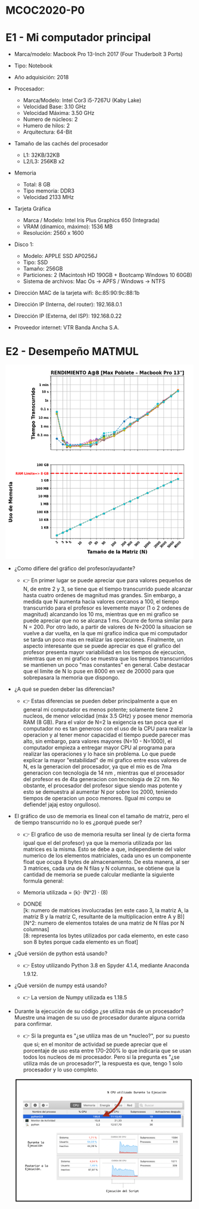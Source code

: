 # MCOC2020-P0

# E1 - Mi computador principal

* Marca/modelo: Macbook Pro 13-Inch 2017 (Four Thuderbolt 3 Ports)
* Tipo: Notebook
* Año adquisición: 2018
* Procesador:
  * Marca/Modelo: Intel Cor3 i5-7267U (Kaby Lake)
  * Velocidad Base: 3.10 GHz
  * Velocidad Máxima: 3.50 GHz
  * Numero de núcleos: 2 
  * Humero de hilos: 2
  * Arquitectura: 64-Bit
* Tamaño de las cachés del procesador
  * L1: 32KB/32KB
  * L2/L3: 256KB x2
* Memoria 
  * Total: 8 GB
  * Tipo memoria: DDR3
  * Velocidad 2133 MHz
* Tarjeta Gráfica
  * Marca / Modelo: Intel Iris Plus Graphics 650 (Integrada)
  * VRAM (dinamico, máximo): 1536 MB
  * Resolución: 2560 x 1600
* Disco 1: 
  * Modelo: APPLE SSD AP0256J
  * Tipo: SSD
  * Tamaño: 256GB
  * Particiones: 2 (Macintosh HD 190GB + Bootcamp Windows 10 60GB)
  * Sistema de archivos: Mac Os -> APFS / Windows -> NTFS

  
* Dirección MAC de la tarjeta wifi: 8c:85:90:9c:88:1b
* Dirección IP (Interna, del router): 192.168.0.1
* Dirección IP (Externa, del ISP): 192.168.0.22
* Proveedor internet: VTR Banda Ancha S.A.


# E2 - Desempeño MATMUL

![alt text](https://github.com/maxipoblete/MCOC2020-P0/blob/master/MP_timing_matmul.png)

* ¿Como difiere del gráfico del profesor/ayudante?
  * 👉 En primer lugar se puede apreciar que para valores pequeños de N, de entre 2 y 3, se tiene que el tiempo transcurrido puede alcanzar hasta cuatro ordenes de magnitud mas grandes. Sin embargo, a medida que N aumenta hacia valores cercanos a 100, el tiempo transcurrido para el profesor es levemente mayor (1 o 2 ordenes de magnitud) alcanzando los 10 ms, mientras que en mi grafico se puede apreciar que no se alcanza 1 ms. Ocurre de forma similar para N = 200. Por otro lado, a partir de valores de N=2000 la situacion se vuelve a dar vuelta, en la que mi grafico indica que mi computador se tarda un poco mas en realizar las operaciones. Finalmente, un aspecto interesante que se puede apreciar es que el grafico del profesor presenta mayor variabilidad en los tiempos de ejecucion, mientras que en mi grafico se muestra que los tiempos transcurridos se mantienen un poco "mas constantes" en general. Cabe destacar que el limite de N lo puse en 8000 en vez de 20000 para que sobrepasara la memoria que dispongo.
  
* ¿A qué se pueden deber las diferencias?
  * 👉 Estas diferencias se pueden deber principalmente a que en general mi computador es menos potente; solamente tiene 2 nucleos, de menor velocidad (máx 3.5 GHz) y posee menor memoria RAM (8 GB). Para el valor de N=2 la exigencia es tan poca que el computador no es tan generoso con el uso de la CPU para realizar la operacion y al tener menor capacidad el tiempo puede parecer mas alto, sin embargo, para valores mayores (N=10 - N=1000), el computador empieza a entregar mayor CPU al programa para realizar las operaciones y lo hace sin problema. Lo que puede explicar la mayor "estabilidad" de mi grafico entre esos valores de N, es la generacion del procesador, ya que el mio es de 7ma generacion con tecnologia de 14 nm , mientras que el procesador del profesor es de 4ta generacion con tecnologia de 22 nm. No obstante, el procesador del profesor sigue siendo mas potente y esto se demuestra al aumentar N por sobre los 2000, teniendo tiempos de operacion un poco menores. (Igual mi compu se defiende! jajaj estoy orgulloso). 
  
* El gráfico de uso de memoria es lineal con el tamaño de matriz, pero el de tiempo transcurrido no lo es ¿porqué puede ser?
  * 👉 El grafico de uso de memoria resulta ser lineal (y de cierta forma igual que el del profesor) ya que la memoria utilizada por las matrices es la misma. Esto se debe a que, independiente del valor numerico de los elementos matriciales, cada uno es un componente float que ocupa 8 bytes de almacenamiento. De esta manera, al ser 3 matrices, cada una de N filas y N columnas, se obtiene que la cantidad de memoria se puede calcular mediante la siguiente formula general: 
  
  * Memoria utilizada = (k)· (N^2) · (8) 
  * DONDE <br>[k: numero de matrices involucradas (en este caso 3, la matriz A, la matriz B y la matriz C, resultante de la multiplicacion entre A y B)]<br>
  [N^2: numero de elementos totales de una matriz de N filas por N columnas]<br>
  [8: representa los bytes utilizados por cada elemento, en este caso son 8 bytes porque cada elemento es un float]<br>
      
* ¿Qué versión de python está usando?
  * 👉 Estoy utilizando Python 3.8 en Spyder 4.1.4, mediante Anaconda 1.9.12.
  
* ¿Qué versión de numpy está usando?
  * 👉 La version de Numpy utilizada es 1.18.5
  
* Durante la ejecución de su código ¿se utiliza más de un procesador? Muestre una imagen de su uso de procesador durante alguna corrida para confirmar.
  * 👉 Si la pregunta es "¿se utiliza mas de un *nucleo?", por su puesto que si; en el monitor de actividad se puede apreciar que el porcentaje de uso esta entre 170-200% lo que indicaría que se usan todos los nucleos de mi procesador. Pero si la pregunta es "¿se utiliza más de un procesador?", la respuesta es que, tengo 1 solo procesador y lo uso completo.
  
  ![alt text](https://github.com/maxipoblete/MCOC2020-P0/blob/master/Grafico%20E2.2.png)
  

